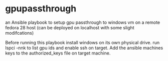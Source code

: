 # gpupassthrough
an Ansible playbook to setup gpu passthrough to windows vm on a remote fedora 28 host (can be deployed on localhost with some slight modifcations)

Before running this playbook install windows on its own physical drive.
run lspci -nnk to list gpu ids and enable ssh on target. Add the ansible machines keys to the authorized_keys file on target machine.
